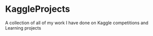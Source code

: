 # KaggleProjects
A collection of all of my work I have done on Kaggle competitions and Learning projects
